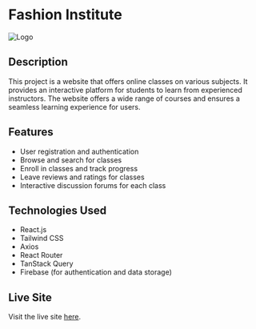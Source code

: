 # Fashion Institute

![Logo](https://i.ibb.co/XVwKsgz/Black-Fashion-Store-Logo-2.png)

## Description

This project is a website that offers online classes on various subjects. It provides an interactive platform for students to learn from experienced instructors. The website offers a wide range of courses and ensures a seamless learning experience for users.

## Features

- User registration and authentication
- Browse and search for classes
- Enroll in classes and track progress
- Leave reviews and ratings for classes
- Interactive discussion forums for each class

## Technologies Used

- React.js
- Tailwind CSS
- Axios
- React Router
- TanStack Query
- Firebase (for authentication and data storage)

## Live Site

Visit the live site [here](https://www.example.com).
